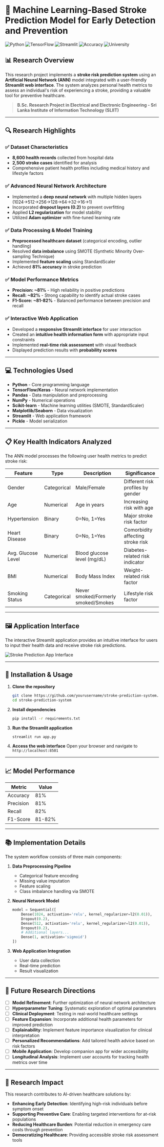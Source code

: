 # 🧠 Machine Learning-Based Stroke Prediction Model for Early Detection and Prevention
![Python](https://img.shields.io/badge/Python-3.8%2B-blue)
![TensorFlow](https://img.shields.io/badge/TensorFlow-2.x-orange)
![Streamlit](https://img.shields.io/badge/Streamlit-1.x-red)
![Accuracy](https://img.shields.io/badge/Accuracy-81%25-brightgreen)
![University](https://img.shields.io/badge/University-SLIIT-purple)

## 📊 Research Overview
This research project implements a **stroke risk prediction system** using an **Artificial Neural Network (ANN)** model integrated with a user-friendly **Streamlit web interface**. The system analyzes personal health metrics to assess an individual's risk of experiencing a stroke, providing a valuable tool for preventive healthcare.

> **B.Sc. Research Project in Electrical and Electronic Engineering - Sri Lanka Institute of Information Technology (SLIIT)**

---

## 🔍 Research Highlights
### ✅ Dataset Characteristics
- **8,600 health records** collected from hospital data
- **2,500 stroke cases** identified for analysis
- Comprehensive patient health profiles including medical history and lifestyle factors

### ✅ Advanced Neural Network Architecture
- Implemented a **deep neural network** with multiple hidden layers (1024→512→256→128→64→32→16→1)
- Incorporated **dropout layers (0.2)** to prevent overfitting
- Applied **L2 regularization** for model stability
- Utilized **Adam optimizer** with fine-tuned learning rate

### ✅ Data Processing & Model Training
- **Preprocessed healthcare dataset** (categorical encoding, outlier handling)
- Resolved **data imbalance** using SMOTE (Synthetic Minority Over-sampling Technique)
- Implemented **feature scaling** using StandardScaler
- Achieved **81% accuracy** in stroke prediction

### ✅ Model Performance Metrics
- **Precision: ~81%** - High reliability in positive predictions
- **Recall: ~82%** - Strong capability to identify actual stroke cases
- **F1-Score: ~81-82%** - Balanced performance between precision and recall

### ✅ Interactive Web Application
- Developed a **responsive Streamlit interface** for user interaction
- Created an **intuitive health information form** with appropriate input constraints
- Implemented **real-time risk assessment** with visual feedback
- Displayed prediction results with **probability scores**

---

## 💻 Technologies Used
- **Python** - Core programming language
- **TensorFlow/Keras** - Neural network implementation
- **Pandas** - Data manipulation and preprocessing
- **NumPy** - Numerical operations
- **Scikit-learn** - Machine learning utilities (SMOTE, StandardScaler)
- **Matplotlib/Seaborn** - Data visualization
- **Streamlit** - Web application framework
- **Pickle** - Model serialization

---

## 📋 Key Health Indicators Analyzed
The ANN model processes the following user health metrics to predict stroke risk:

| Feature | Type | Description | Significance |
|---------|------|-------------|-------------|
| Gender | Categorical | Male/Female | Different risk profiles by gender |
| Age | Numerical | Age in years | Increasing risk with age |
| Hypertension | Binary | 0=No, 1=Yes | Major stroke risk factor |
| Heart Disease | Binary | 0=No, 1=Yes | Comorbidity affecting stroke risk |
| Avg. Glucose Level | Numerical | Blood glucose level (mg/dL) | Diabetes-related risk indicator |
| BMI | Numerical | Body Mass Index | Weight-related risk factor |
| Smoking Status | Categorical | Never smoked/Formerly smoked/Smokes | Lifestyle risk factor |

---

## 🖼️ Application Interface
The interactive Streamlit application provides an intuitive interface for users to input their health data and receive stroke risk predictions.

![Stroke Prediction App Interface](/app_interface.png)

---

## 🚀 Installation & Usage
1. **Clone the repository**
   ```bash
   git clone https://github.com/yourusername/stroke-prediction-system.git
   cd stroke-prediction-system
   ```

2. **Install dependencies**
   ```bash
   pip install -r requirements.txt
   ```

3. **Run the Streamlit application**
   ```bash
   streamlit run app.py
   ```

4. **Access the web interface**
   Open your browser and navigate to `http://localhost:8501`

---

## 📈 Model Performance
| Metric | Value |
|--------|-------|
| Accuracy | 81% |
| Precision | 81% |
| Recall | 82% |
| F1-Score | 81-82% |

---

## 📚 Implementation Details
The system workflow consists of three main components:

1. **Data Preprocessing Pipeline**
   - Categorical feature encoding
   - Missing value imputation
   - Feature scaling
   - Class imbalance handling via SMOTE

2. **Neural Network Model**
   ```python
   model = Sequential([
       Dense(1024, activation='relu', kernel_regularizer=l2(0.01)),
       Dropout(0.2),
       Dense(512, activation='relu', kernel_regularizer=l2(0.01)),
       Dropout(0.2),
       # Additional layers...
       Dense(1, activation='sigmoid')
   ])
   ```

3. **Web Application Integration**
   - User data collection
   - Real-time prediction
   - Result visualization

---

## 🔮 Future Research Directions
- [ ] **Model Refinement**: Further optimization of neural network architecture
- [ ] **Hyperparameter Tuning**: Systematic exploration of optimal parameters
- [ ] **Clinical Deployment**: Testing in real-world healthcare settings
- [ ] **Feature Expansion**: Incorporate additional health parameters for improved prediction
- [ ] **Explainability**: Implement feature importance visualization for clinical interpretation
- [ ] **Personalized Recommendations**: Add tailored health advice based on risk factors
- [ ] **Mobile Application**: Develop companion app for wider accessibility
- [ ] **Longitudinal Analysis**: Implement user accounts for tracking health metrics over time

---

## 🌟 Research Impact
This research contributes to AI-driven healthcare solutions by:

- **Enhancing Early Detection**: Identifying high-risk individuals before symptom onset
- **Supporting Preventive Care**: Enabling targeted interventions for at-risk populations
- **Reducing Healthcare Burden**: Potential reduction in emergency care costs through prevention
- **Democratizing Healthcare**: Providing accessible stroke risk assessment tools
